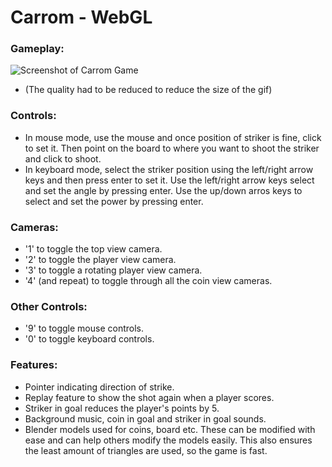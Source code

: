 # Carrom - WebGL

### Gameplay:

![Screenshot of Carrom Game](gameplay.gif "Screenshot")

* (The quality had to be reduced to reduce the size of the gif)

### Controls:

* In mouse mode, use the mouse and once position of striker is fine, click to set it. Then point on the board to where you want to shoot the striker and click to shoot.
* In keyboard mode, select the striker position using the left/right arrow keys and then press enter to set it. Use the left/right arrow keys select and set the angle by pressing enter. Use the up/down arros keys to select and set the power by pressing enter.

### Cameras:

* '1' to toggle the top view camera.
* '2' to toggle the player view camera.
* '3' to toggle a rotating player view camera.
* '4' (and repeat) to toggle through all the coin view cameras.

### Other Controls:

* '9' to toggle mouse controls.
* '0' to toggle keyboard controls.

### Features:

* Pointer indicating direction of strike.
* Replay feature to show the shot again when a player scores.
* Striker in goal reduces the player's points by 5.
* Background music, coin in goal and striker in goal sounds.
* Blender models used for coins, board etc. These can be modified with ease and can help others modify the models easily. This also ensures the least amount of triangles are used, so the game is fast.
